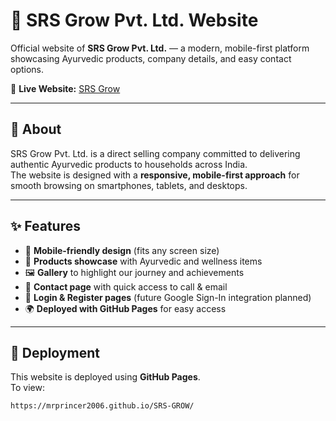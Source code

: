 # 🌱 SRS Grow Pvt. Ltd. Website  

Official website of **SRS Grow Pvt. Ltd.** — a modern, mobile-first platform showcasing Ayurvedic products, company details, and easy contact options.  

🔗 **Live Website:** [SRS Grow](https://mrprincer2006.github.io/SRS-GROW/)  

---

## 📖 About  
SRS Grow Pvt. Ltd. is a direct selling company committed to delivering authentic Ayurvedic products to households across India.  
The website is designed with a **responsive, mobile-first approach** for smooth browsing on smartphones, tablets, and desktops.  

---

## ✨ Features  
- 📱 **Mobile-friendly design** (fits any screen size)  
- 🛒 **Products showcase** with Ayurvedic and wellness items  
- 🖼️ **Gallery** to highlight our journey and achievements  
- 📩 **Contact page** with quick access to call & email  
- 🔐 **Login & Register pages** (future Google Sign-In integration planned)  
- 🌍 **Deployed with GitHub Pages** for easy access  

---

## 🚀 Deployment  
This website is deployed using **GitHub Pages**.  
To view:  
```bash
https://mrprincer2006.github.io/SRS-GROW/
